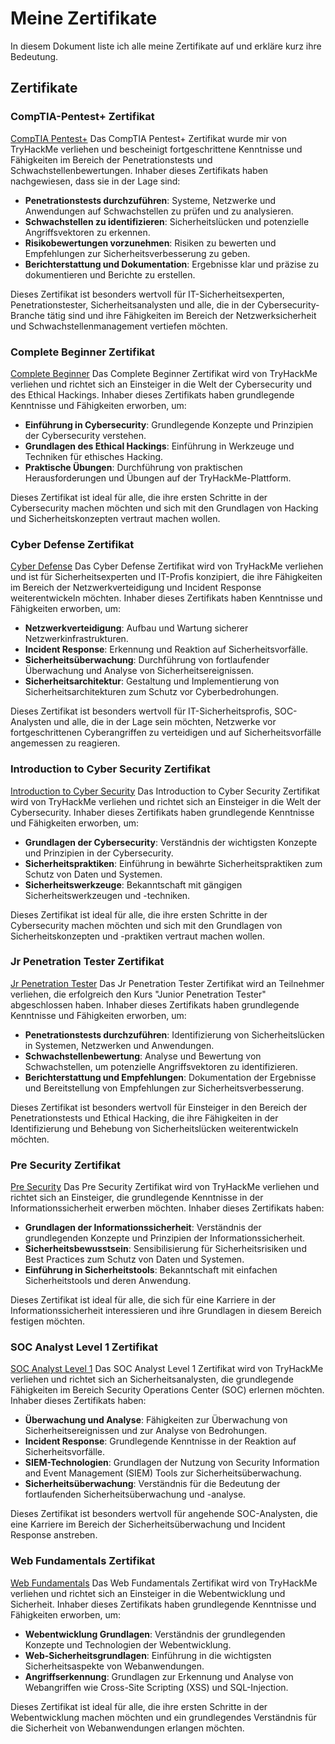 # Meine Zertifikate

In diesem Dokument liste ich alle meine Zertifikate auf und erkläre kurz ihre Bedeutung.

## Zertifikate

### CompTIA-Pentest+ Zertifikat

<a href="CompTIA-Pentest+.png">CompTIA Pentest+</a>
Das CompTIA Pentest+ Zertifikat wurde mir von TryHackMe verliehen und bescheinigt fortgeschrittene Kenntnisse und Fähigkeiten im Bereich der Penetrationstests und Schwachstellenbewertungen. Inhaber dieses Zertifikats haben nachgewiesen, dass sie in der Lage sind:

- **Penetrationstests durchzuführen**: Systeme, Netzwerke und Anwendungen auf Schwachstellen zu prüfen und zu analysieren.
- **Schwachstellen zu identifizieren**: Sicherheitslücken und potenzielle Angriffsvektoren zu erkennen.
- **Risikobewertungen vorzunehmen**: Risiken zu bewerten und Empfehlungen zur Sicherheitsverbesserung zu geben.
- **Berichterstattung und Dokumentation**: Ergebnisse klar und präzise zu dokumentieren und Berichte zu erstellen.

Dieses Zertifikat ist besonders wertvoll für IT-Sicherheitsexperten, Penetrationstester, Sicherheitsanalysten und alle, die in der Cybersecurity-Branche tätig sind und ihre Fähigkeiten im Bereich der Netzwerksicherheit und Schwachstellenmanagement vertiefen möchten.

### Complete Beginner Zertifikat

<a href="Complete-Beginner.png">Complete Beginner</a>
Das Complete Beginner Zertifikat wird von TryHackMe verliehen und richtet sich an Einsteiger in die Welt der Cybersecurity und des Ethical Hackings. Inhaber dieses Zertifikats haben grundlegende Kenntnisse und Fähigkeiten erworben, um:

- **Einführung in Cybersecurity**: Grundlegende Konzepte und Prinzipien der Cybersecurity verstehen.
- **Grundlagen des Ethical Hackings**: Einführung in Werkzeuge und Techniken für ethisches Hacking.
- **Praktische Übungen**: Durchführung von praktischen Herausforderungen und Übungen auf der TryHackMe-Plattform.

Dieses Zertifikat ist ideal für alle, die ihre ersten Schritte in der Cybersecurity machen möchten und sich mit den Grundlagen von Hacking und Sicherheitskonzepten vertraut machen wollen.

### Cyber Defense Zertifikat

<a href="Cyber-Defense.png">Cyber Defense</a>
Das Cyber Defense Zertifikat wird von TryHackMe verliehen und ist für Sicherheitsexperten und IT-Profis konzipiert, die ihre Fähigkeiten im Bereich der Netzwerkverteidigung und Incident Response weiterentwickeln möchten. Inhaber dieses Zertifikats haben Kenntnisse und Fähigkeiten erworben, um:

- **Netzwerkverteidigung**: Aufbau und Wartung sicherer Netzwerkinfrastrukturen.
- **Incident Response**: Erkennung und Reaktion auf Sicherheitsvorfälle.
- **Sicherheitsüberwachung**: Durchführung von fortlaufender Überwachung und Analyse von Sicherheitsereignissen.
- **Sicherheitsarchitektur**: Gestaltung und Implementierung von Sicherheitsarchitekturen zum Schutz vor Cyberbedrohungen.

Dieses Zertifikat ist besonders wertvoll für IT-Sicherheitsprofis, SOC-Analysten und alle, die in der Lage sein möchten, Netzwerke vor fortgeschrittenen Cyberangriffen zu verteidigen und auf Sicherheitsvorfälle angemessen zu reagieren.

### Introduction to Cyber Security Zertifikat

<a href="Introduction-to-Cyber-Security.png">Introduction to Cyber Security</a>
Das Introduction to Cyber Security Zertifikat wird von TryHackMe verliehen und richtet sich an Einsteiger in die Welt der Cybersecurity. Inhaber dieses Zertifikats haben grundlegende Kenntnisse und Fähigkeiten erworben, um:

- **Grundlagen der Cybersecurity**: Verständnis der wichtigsten Konzepte und Prinzipien in der Cybersecurity.
- **Sicherheitspraktiken**: Einführung in bewährte Sicherheitspraktiken zum Schutz von Daten und Systemen.
- **Sicherheitswerkzeuge**: Bekanntschaft mit gängigen Sicherheitswerkzeugen und -techniken.

Dieses Zertifikat ist ideal für alle, die ihre ersten Schritte in der Cybersecurity machen möchten und sich mit den Grundlagen von Sicherheitskonzepten und -praktiken vertraut machen wollen.

### Jr Penetration Tester Zertifikat

<a href="Jr-Penetration-Tester.png">Jr Penetration Tester</a>
Das Jr Penetration Tester Zertifikat wird an Teilnehmer verliehen, die erfolgreich den Kurs "Junior Penetration Tester" abgeschlossen haben. Inhaber dieses Zertifikats haben grundlegende Kenntnisse und Fähigkeiten erworben, um:

- **Penetrationstests durchzuführen**: Identifizierung von Sicherheitslücken in Systemen, Netzwerken und Anwendungen.
- **Schwachstellenbewertung**: Analyse und Bewertung von Schwachstellen, um potenzielle Angriffsvektoren zu identifizieren.
- **Berichterstattung und Empfehlungen**: Dokumentation der Ergebnisse und Bereitstellung von Empfehlungen zur Sicherheitsverbesserung.

Dieses Zertifikat ist besonders wertvoll für Einsteiger in den Bereich der Penetrationstests und Ethical Hacking, die ihre Fähigkeiten in der Identifizierung und Behebung von Sicherheitslücken weiterentwickeln möchten.

### Pre Security Zertifikat

<a href="Pre-Security.png">Pre Security</a>
Das Pre Security Zertifikat wird von TryHackMe verliehen und richtet sich an Einsteiger, die grundlegende Kenntnisse in der Informationssicherheit erwerben möchten. Inhaber dieses Zertifikats haben:

- **Grundlagen der Informationssicherheit**: Verständnis der grundlegenden Konzepte und Prinzipien der Informationssicherheit.
- **Sicherheitsbewusstsein**: Sensibilisierung für Sicherheitsrisiken und Best Practices zum Schutz von Daten und Systemen.
- **Einführung in Sicherheitstools**: Bekanntschaft mit einfachen Sicherheitstools und deren Anwendung.

Dieses Zertifikat ist ideal für alle, die sich für eine Karriere in der Informationssicherheit interessieren und ihre Grundlagen in diesem Bereich festigen möchten.

### SOC Analyst Level 1 Zertifikat

<a href="SOC-Analyst-Level-1.png">SOC Analyst Level 1</a>
Das SOC Analyst Level 1 Zertifikat wird von TryHackMe verliehen und richtet sich an Sicherheitsanalysten, die grundlegende Fähigkeiten im Bereich Security Operations Center (SOC) erlernen möchten. Inhaber dieses Zertifikats haben:

- **Überwachung und Analyse**: Fähigkeiten zur Überwachung von Sicherheitsereignissen und zur Analyse von Bedrohungen.
- **Incident Response**: Grundlegende Kenntnisse in der Reaktion auf Sicherheitsvorfälle.
- **SIEM-Technologien**: Grundlagen der Nutzung von Security Information and Event Management (SIEM) Tools zur Sicherheitsüberwachung.
- **Sicherheitsüberwachung**: Verständnis für die Bedeutung der fortlaufenden Sicherheitsüberwachung und -analyse.

Dieses Zertifikat ist besonders wertvoll für angehende SOC-Analysten, die eine Karriere im Bereich der Sicherheitsüberwachung und Incident Response anstreben.

### Web Fundamentals Zertifikat

<a href="Web-Fundamentals.png">Web Fundamentals</a>
Das Web Fundamentals Zertifikat wird von TryHackMe verliehen und richtet sich an Einsteiger in die Webentwicklung und Sicherheit. Inhaber dieses Zertifikats haben grundlegende Kenntnisse und Fähigkeiten erworben, um:

- **Webentwicklung Grundlagen**: Verständnis der grundlegenden Konzepte und Technologien der Webentwicklung.
- **Web-Sicherheitsgrundlagen**: Einführung in die wichtigsten Sicherheitsaspekte von Webanwendungen.
- **Angriffserkennung**: Grundlagen zur Erkennung und Analyse von Webangriffen wie Cross-Site Scripting (XSS) und SQL-Injection.

Dieses Zertifikat ist ideal für alle, die ihre ersten Schritte in der Webentwicklung machen möchten und ein grundlegendes Verständnis für die Sicherheit von Webanwendungen erlangen möchten.
